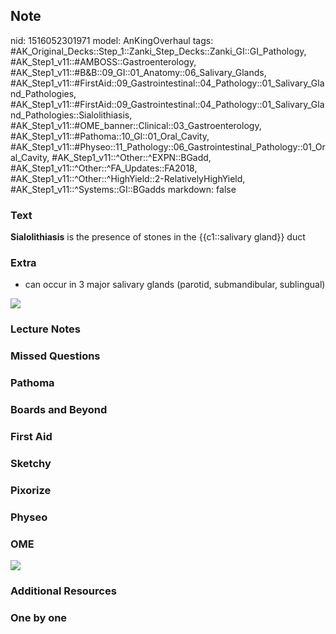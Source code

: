 ## Note
nid: 1516052301971
model: AnKingOverhaul
tags: #AK_Original_Decks::Step_1::Zanki_Step_Decks::Zanki_GI::GI_Pathology, #AK_Step1_v11::#AMBOSS::Gastroenterology, #AK_Step1_v11::#B&B::09_GI::01_Anatomy::06_Salivary_Glands, #AK_Step1_v11::#FirstAid::09_Gastrointestinal::04_Pathology::01_Salivary_Gland_Pathologies, #AK_Step1_v11::#FirstAid::09_Gastrointestinal::04_Pathology::01_Salivary_Gland_Pathologies::Sialolithiasis, #AK_Step1_v11::#OME_banner::Clinical::03_Gastroenterology, #AK_Step1_v11::#Pathoma::10_GI::01_Oral_Cavity, #AK_Step1_v11::#Physeo::11_Pathology::06_Gastrointestinal_Pathology::01_Oral_Cavity, #AK_Step1_v11::^Other::^EXPN::BGadd, #AK_Step1_v11::^Other::^FA_Updates::FA2018, #AK_Step1_v11::^Other::^HighYield::2-RelativelyHighYield, #AK_Step1_v11::^Systems::GI::BGadds
markdown: false

### Text
<b>Sialolithiasis</b> is the presence of stones in the
{{c1::salivary gland}} duct

### Extra
- can occur in 3 major salivary glands (parotid, submandibular,
sublingual)
<div>
  <div><img src="paste-87973815123969.jpg"></div>
</div>

### Lecture Notes


### Missed Questions


### Pathoma


### Boards and Beyond


### First Aid


### Sketchy


### Pixorize


### Physeo


### OME
<div class="ome-widget">
  <a href=
  "https://onlinemeded.org/spa/gastroenterology?ref=anki"><img src=
  "_OME_AnkiFlashcards_Topic_2.png"></a>
</div>

### Additional Resources


### One by one

